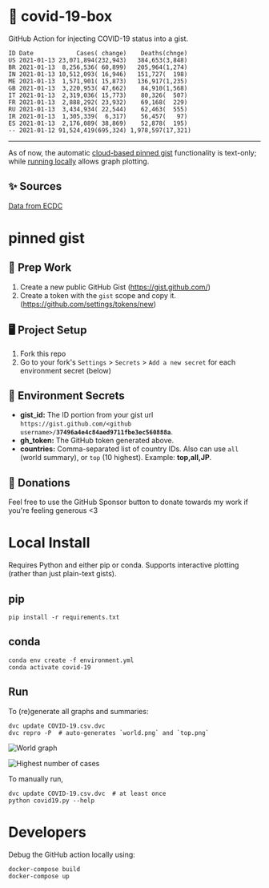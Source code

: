 # 🏥 covid-19-box

GitHub Action for injecting COVID-19 status into a gist.

```
ID Date            Cases( change)    Deaths(chnge)
US 2021-01-13 23,071,894(232,943)   384,653(3,848)
BR 2021-01-13  8,256,536( 60,899)   205,964(1,274)
IN 2021-01-13 10,512,093( 16,946)   151,727(  198)
ME 2021-01-13  1,571,901( 15,873)   136,917(1,235)
GB 2021-01-13  3,220,953( 47,662)    84,910(1,568)
IT 2021-01-13  2,319,036( 15,773)    80,326(  507)
FR 2021-01-13  2,888,292( 23,932)    69,168(  229)
RU 2021-01-13  3,434,934( 22,544)    62,463(  555)
IR 2021-01-13  1,305,339(  6,317)    56,457(   97)
ES 2021-01-13  2,176,089( 38,869)    52,878(  195)
-- 2021-01-12 91,524,419(695,324) 1,978,597(17,321)
```

---

As of now, the automatic [cloud-based pinned gist](#pinned-gist) functionality is text-only;
while [running locally](#local-install) allows graph plotting.

## ✨ Sources

[Data from ECDC](https://www.ecdc.europa.eu/en/publications-data/download-todays-data-geographic-distribution-covid-19-cases-worldwide)

# pinned gist

## 🎒 Prep Work
1. Create a new public GitHub Gist (https://gist.github.com/)
1. Create a token with the `gist` scope and copy it. (https://github.com/settings/tokens/new)

## 🖥 Project Setup
1. Fork this repo
1. Go to your fork's `Settings` > `Secrets` > `Add a new secret` for each environment secret (below)

## 🤫 Environment Secrets
- **gist_id:** The ID portion from your gist url `https://gist.github.com/<github username>/`**`37496a4e4c84aed9711fbe3ec560888a`**.
- **gh_token:** The GitHub token generated above.
- **countries:** Comma-separated list of country IDs. Also can use `all` (world summary), or `top` (10 highest). Example: **top,all,JP**.

## 💸 Donations

Feel free to use the GitHub Sponsor button to donate towards my work if you're feeling generous <3

# Local Install

Requires Python and either pip or conda. Supports interactive plotting (rather than just plain-text gists).

## pip

```
pip install -r requirements.txt
```

## conda

```
conda env create -f environment.yml
conda activate covid-19
```

## Run

To (re)generate all graphs and summaries:

```
dvc update COVID-19.csv.dvc
dvc repro -P  # auto-generates `world.png` and `top.png`
```

![World graph](world.png)

![Highest number of cases](top.png)

To manually run,

```
dvc update COVID-19.csv.dvc  # at least once
python covid19.py --help
```

# Developers

Debug the GitHub action locally using:

```
docker-compose build
docker-compose up
```
